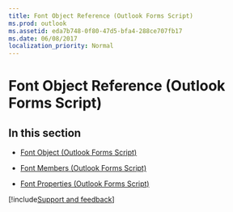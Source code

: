 ```yaml
---
title: Font Object Reference (Outlook Forms Script)
ms.prod: outlook
ms.assetid: eda7b748-0f80-47d5-bfa4-288ce707fb17
ms.date: 06/08/2017
localization_priority: Normal
---
```



# Font Object Reference (Outlook Forms Script)

## In this section


-  [Font Object (Outlook Forms Script)](Outlook.font.md)
    
-  [Font Members (Outlook Forms Script)](Outlook.font(members).md)
    
-  [Font Properties (Outlook Forms Script)](Outlook.font(properties).md)

[!include[Support and feedback](~/includes/feedback-boilerplate.md)]